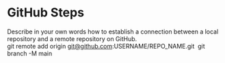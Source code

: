 # GitHub Steps

Describe in your own words how to establish a connection between a local repository and a remote repository on GitHub.                                  
git remote add origin git@github.com:USERNAME/REPO_NAME.git 
git branch -M main          